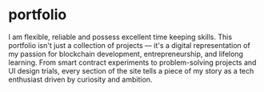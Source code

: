 # portfolio
I am flexible, reliable and possess excellent time keeping skills.
This portfolio isn't just a collection of projects — it's a digital representation of my passion for blockchain development, entrepreneurship, and lifelong learning. From smart contract experiments to problem-solving projects and UI design trials, every section of the site tells a piece of my story as a tech enthusiast driven by curiosity and ambition.
